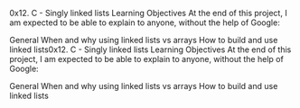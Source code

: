 0x12. C - Singly linked lists
Learning Objectives
At the end of this project, I am expected to be able to explain to anyone, without the help of Google:

General
When and why using linked lists vs arrays
How to build and use linked lists0x12. C - Singly linked lists
Learning Objectives
At the end of this project, I am expected to be able to explain to anyone, without the help of Google:

General
When and why using linked lists vs arrays
How to build and use linked lists
